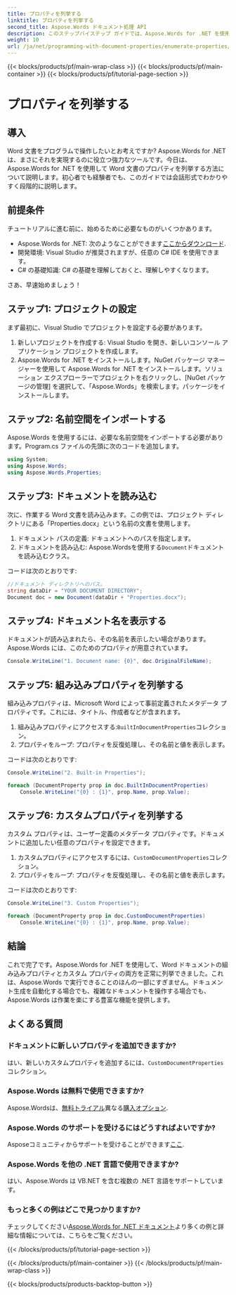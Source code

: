```yaml
---
title: プロパティを列挙する
linktitle: プロパティを列挙する
second_title: Aspose.Words ドキュメント処理 API
description: このステップバイステップ ガイドでは、Aspose.Words for .NET を使用して Word 文書内のプロパティを列挙する方法を学習します。あらゆるスキル レベルの開発者に最適です。
weight: 10
url: /ja/net/programming-with-document-properties/enumerate-properties/
---
```


{{< blocks/products/pf/main-wrap-class >}}
{{< blocks/products/pf/main-container >}}
{{< blocks/products/pf/tutorial-page-section >}}

# プロパティを列挙する

## 導入

Word 文書をプログラムで操作したいとお考えですか? Aspose.Words for .NET は、まさにそれを実現するのに役立つ強力なツールです。今日は、Aspose.Words for .NET を使用して Word 文書のプロパティを列挙する方法について説明します。初心者でも経験者でも、このガイドでは会話形式でわかりやすく段階的に説明します。

## 前提条件

チュートリアルに進む前に、始めるために必要なものがいくつかあります。

-  Aspose.Words for .NET: 次のようなことができます[ここからダウンロード](https://releases.aspose.com/words/net/).
- 開発環境: Visual Studio が推奨されますが、任意の C# IDE を使用できます。
- C# の基礎知識: C# の基礎を理解しておくと、理解しやすくなります。

さあ、早速始めましょう！

## ステップ1: プロジェクトの設定

まず最初に、Visual Studio でプロジェクトを設定する必要があります。

1. 新しいプロジェクトを作成する: Visual Studio を開き、新しいコンソール アプリケーション プロジェクトを作成します。
2. Aspose.Words for .NET をインストールします。NuGet パッケージ マネージャーを使用して Aspose.Words for .NET をインストールします。ソリューション エクスプローラーでプロジェクトを右クリックし、[NuGet パッケージの管理] を選択して、「Aspose.Words」を検索します。パッケージをインストールします。

## ステップ2: 名前空間をインポートする

Aspose.Words を使用するには、必要な名前空間をインポートする必要があります。Program.cs ファイルの先頭に次のコードを追加します。

```csharp
using System;
using Aspose.Words;
using Aspose.Words.Properties;
```

## ステップ3: ドキュメントを読み込む

次に、作業する Word 文書を読み込みます。この例では、プロジェクト ディレクトリにある「Properties.docx」という名前の文書を使用します。

1. ドキュメント パスの定義: ドキュメントへのパスを指定します。
2. ドキュメントを読み込む: Aspose.Wordsを使用する`Document`ドキュメントを読み込むクラス。

コードは次のとおりです:

```csharp
//ドキュメント ディレクトリへのパス。
string dataDir = "YOUR DOCUMENT DIRECTORY";
Document doc = new Document(dataDir + "Properties.docx");
```

## ステップ4: ドキュメント名を表示する

ドキュメントが読み込まれたら、その名前を表示したい場合があります。Aspose.Words には、このためのプロパティが用意されています。

```csharp
Console.WriteLine("1. Document name: {0}", doc.OriginalFileName);
```

## ステップ5: 組み込みプロパティを列挙する

組み込みプロパティは、Microsoft Word によって事前定義されたメタデータ プロパティです。これには、タイトル、作成者などが含まれます。

1. 組み込みプロパティにアクセスする:`BuiltInDocumentProperties`コレクション。
2. プロパティをループ: プロパティを反復処理し、その名前と値を表示します。

コードは次のとおりです:

```csharp
Console.WriteLine("2. Built-in Properties");

foreach (DocumentProperty prop in doc.BuiltInDocumentProperties)
    Console.WriteLine("{0} : {1}", prop.Name, prop.Value);
```

## ステップ6: カスタムプロパティを列挙する

カスタム プロパティは、ユーザー定義のメタデータ プロパティです。ドキュメントに追加したい任意のプロパティを設定できます。

1. カスタムプロパティにアクセスするには、`CustomDocumentProperties`コレクション。
2. プロパティをループ: プロパティを反復処理し、その名前と値を表示します。

コードは次のとおりです:

```csharp
Console.WriteLine("3. Custom Properties");

foreach (DocumentProperty prop in doc.CustomDocumentProperties)
    Console.WriteLine("{0} : {1}", prop.Name, prop.Value);
```

## 結論

これで完了です。Aspose.Words for .NET を使用して、Word ドキュメントの組み込みプロパティとカスタム プロパティの両方を正常に列挙できました。これは、Aspose.Words で実行できることのほんの一部にすぎません。ドキュメント生成を自動化する場合でも、複雑なドキュメントを操作する場合でも、Aspose.Words は作業を楽にする豊富な機能を提供します。

## よくある質問

### ドキュメントに新しいプロパティを追加できますか?
はい、新しいカスタムプロパティを追加するには、`CustomDocumentProperties`コレクション。

### Aspose.Words は無料で使用できますか?
 Aspose.Wordsは、[無料トライアル](https://releases.aspose.com/)異なる[購入オプション](https://purchase.aspose.com/buy).

### Aspose.Words のサポートを受けるにはどうすればよいですか?
 Asposeコミュニティからサポートを受けることができます[ここ](https://forum.aspose.com/c/words/8).

### Aspose.Words を他の .NET 言語で使用できますか?
はい、Aspose.Words は VB.NET を含む複数の .NET 言語をサポートしています。

### もっと多くの例はどこで見つかりますか?
チェックしてください[Aspose.Words for .NET ドキュメント](https://reference.aspose.com/words/net/)より多くの例と詳細な情報については、こちらをご覧ください。

{{< /blocks/products/pf/tutorial-page-section >}}

{{< /blocks/products/pf/main-container >}}
{{< /blocks/products/pf/main-wrap-class >}}

{{< blocks/products/products-backtop-button >}}
